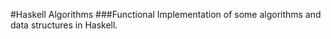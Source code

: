 #Haskell Algorithms
###Functional Implementation of some algorithms and data structures in Haskell.
